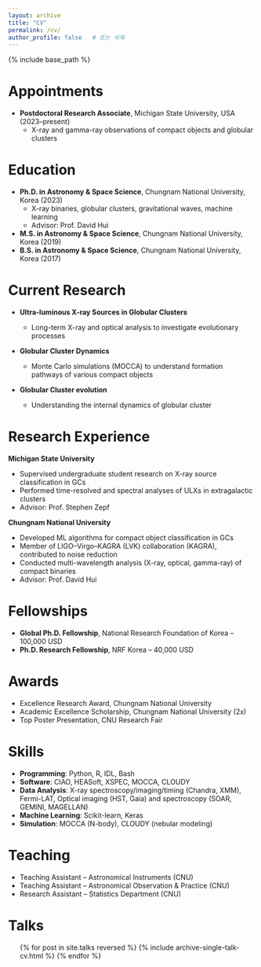 ```yaml
---
layout: archive
title: "CV"
permalink: /cv/
author_profile: false   # 또는 삭제
---
```


{% include base_path %}

Appointments
======
* **Postdoctoral Research Associate**, Michigan State University, USA (2023–present)  
  * X-ray and gamma-ray observations of compact objects and globular clusters

Education
======
* **Ph.D. in Astronomy & Space Science**, Chungnam National University, Korea (2023)
  * X-ray binaries, globular clusters, gravitational waves, machine learning  
  * Advisor: Prof. David Hui
* **M.S. in Astronomy & Space Science**, Chungnam National University, Korea (2019)
* **B.S. in Astronomy & Space Science**, Chungnam National University, Korea (2017)


Current Research
======
* **Ultra-luminous X-ray Sources in Globular Clusters**  
  * Long-term X-ray and optical analysis to investigate evolutionary processes

* **Globular Cluster Dynamics**  
  * Monte Carlo simulations (MOCCA) to understand formation pathways of various compact objects

* **Globular Cluster evolution**
  * Understanding the internal dynamics of globular cluster
  
Research Experience
======
**Michigan State University**
* Supervised undergraduate student research on X-ray source classification in GCs  
* Performed time-resolved and spectral analyses of ULXs in extragalactic clusters
* Advisor: Prof. Stephen Zepf

**Chungnam National University**
* Developed ML algorithms for compact object classification in GCs  
* Member of LIGO–Virgo–KAGRA (LVK) collaboration (KAGRA), contributed to noise reduction  
* Conducted multi-wavelength analysis (X-ray, optical, gamma-ray) of compact binaries  
* Advisor: Prof. David Hui

Fellowships
======
* **Global Ph.D. Fellowship**, National Research Foundation of Korea – 100,000 USD  
* **Ph.D. Research Fellowship**, NRF Korea – 40,000 USD

Awards
======
* Excellence Research Award, Chungnam National University  
* Academic Excellence Scholarship, Chungnam National University (2x)  
* Top Poster Presentation, CNU Research Fair

Skills
======
* **Programming**: Python, R, IDL, Bash
* **Software**: CIAO, HEASoft, XSPEC, MOCCA, CLOUDY  
* **Data Analysis**: X-ray spectroscopy/imaging/timing (Chandra, XMM), Fermi-LAT, Optical imaging (HST, Gaia) and spectroscopy (SOAR, GEMINI, MAGELLAN)
* **Machine Learning**: Scikit-learn, Keras
* **Simulation**: MOCCA (N-body), CLOUDY (nebular modeling)

Teaching
======
* Teaching Assistant – Astronomical Instruments (CNU)  
* Teaching Assistant – Astronomical Observation & Practice (CNU)  
* Research Assistant – Statistics Department (CNU)

Talks
======
  <ul>{% for post in site.talks reversed %}
    {% include archive-single-talk-cv.html  %}
  {% endfor %}</ul>
  
